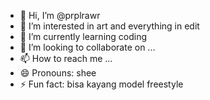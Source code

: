 - 👋 Hi, I’m @prplrawr
- 👀 I’m interested in art and everything in edit
- 🌱 I’m currently learning coding
- 💞️ I’m looking to collaborate on ...
- 📫 How to reach me ...
- 😄 Pronouns: shee
- ⚡ Fun fact: bisa kayang model freestyle

<!---
prplrawr/prplrawr is a ✨ special ✨ repository because its `README.md` (this file) appears on your GitHub profile.
You can click the Preview link to take a look at your changes.
--->

